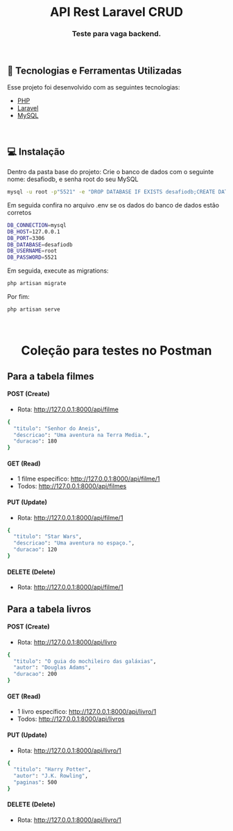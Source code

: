 <h1 align="center">
    API Rest Laravel CRUD
</h1>

<h3 align="center">
  Teste para vaga backend.
</h3>

<br>

## :rocket: Tecnologias e Ferramentas Utilizadas

Esse projeto foi desenvolvido com as seguintes tecnologias:

- [PHP](https://www.php.net/)
- [Laravel](https://laravel.com/)
- [MySQL](https://www.mysql.com/downloads/)

<br>

## 💻 Instalação

Dentro da pasta base do projeto:
Crie o banco de dados com o seguinte nome: desafiodb, e senha root do seu MySQL
```bash
mysql -u root -p"5521" -e "DROP DATABASE IF EXISTS desafiodb;CREATE DATABASE desafiodb"
```
Em seguida confira no arquivo .env se os dados do banco de dados estão corretos
```bash
DB_CONNECTION=mysql
DB_HOST=127.0.0.1
DB_PORT=3306
DB_DATABASE=desafiodb
DB_USERNAME=root
DB_PASSWORD=5521
```
Em seguida, execute as migrations:
```bash
php artisan migrate
```
Por fim:
```bash
php artisan serve
```
<br>
<h1 align="center">
    Coleção para testes no Postman
</h1>

## Para a tabela filmes
#### POST (Create)
- Rota: http://127.0.0.1:8000/api/filme
```bash
{
  "titulo": "Senhor do Aneis",
  "descricao": "Uma aventura na Terra Media.",
  "duracao": 180
}
```
#### GET (Read)
- 1 filme específico: http://127.0.0.1:8000/api/filme/1
- Todos: http://127.0.0.1:8000/api/filmes
#### PUT (Update)
- Rota: http://127.0.0.1:8000/api/filme/1
```bash
{
  "titulo": "Star Wars",
  "descricao": "Uma aventura no espaço.",
  "duracao": 120
}
```
#### DELETE (Delete)
- Rota: http://127.0.0.1:8000/api/filme/1

## Para a tabela livros
#### POST (Create)
- Rota: http://127.0.0.1:8000/api/livro
```bash
{
  "titulo": "O guia do mochileiro das galáxias",
  "autor": "Douglas Adams",
  "duracao": 200
}
```
#### GET (Read)
- 1 livro específico: http://127.0.0.1:8000/api/livro/1
- Todos: http://127.0.0.1:8000/api/livros
#### PUT (Update)
- Rota: http://127.0.0.1:8000/api/livro/1
```bash
{
  "titulo": "Harry Potter",
  "autor": "J.K. Rowling",
  "paginas": 500
}
```
#### DELETE (Delete)
- Rota: http://127.0.0.1:8000/api/livro/1

